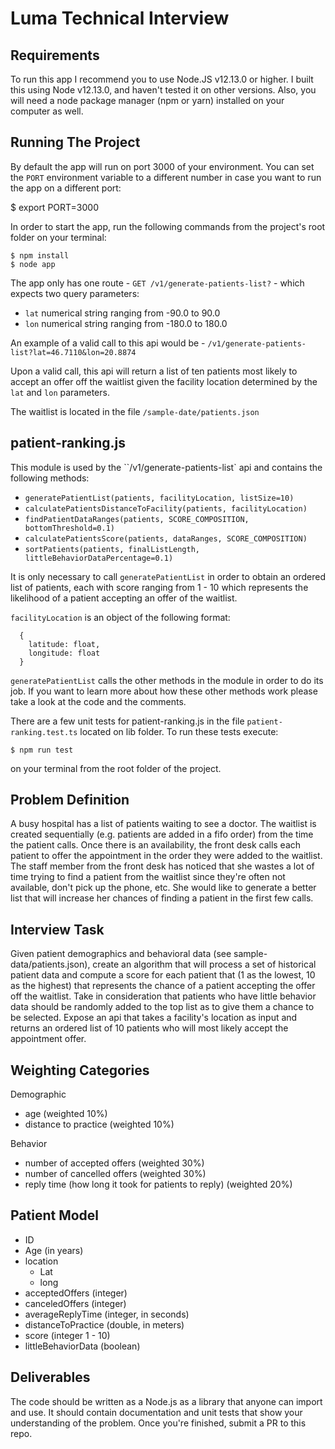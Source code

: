 # Luma Technical Interview

## Requirements

To run this app I recommend you to use Node.JS v12.13.0 or higher. I built this using Node v12.13.0, and haven't tested it on other versions. Also, you will need
a node package manager (npm or yarn) installed on your computer as well.

## Running The Project

By default the app will run on port 3000 of your environment. You can set the `PORT` environment variable to a different number in case you want to run the app on
a different port:

  $ export PORT=3000

In order to start the app, run the following commands from the project's root folder on your terminal:

    $ npm install
    $ node app

The app only has one route - `GET /v1/generate-patients-list?` - which expects two query parameters: 

  - `lat` numerical string ranging from -90.0 to 90.0
  - `lon` numerical string ranging from -180.0 to 180.0

An example of a valid call to this api would be - `/v1/generate-patients-list?lat=46.7110&lon=20.8874`  

Upon a valid call, this api will return a list of ten patients most likely to accept an offer off the waitlist given the facility location determined by the `lat` and `lon` parameters.

The waitlist is located in the file `/sample-date/patients.json`

## patient-ranking.js

This module is used by the ``/v1/generate-patients-list` api and contains the following methods: 
  
  - `generatePatientList(patients, facilityLocation, listSize=10)` 
  - `calculatePatientsDistanceToFacility(patients, facilityLocation)`
  - `findPatientDataRanges(patients, SCORE_COMPOSITION, bottomThreshold=0.1)`
  - `calculatePatientsScore(patients, dataRanges, SCORE_COMPOSITION)`
  - `sortPatients(patients, finalListLength, littleBehaviorDataPercentage=0.1)`

It is only necessary to call `generatePatientList` in order to obtain an ordered list of patients, each with score ranging from 1 - 10 which represents the likelihood of a patient accepting an offer of the waitlist.

`facilityLocation` is an object of the following format:
```
  {
    latitude: float,
    longitude: float
  }
```

`generatePatientList` calls the other methods in the module in order to do its job. If you want to learn more about how these other methods work please take a look at the code and the comments.

There are a few unit tests for patient-ranking.js in the file `patient-ranking.test.ts` located on lib folder. To run these tests execute:

    $ npm run test

on your terminal from the root folder of the project.


## Problem Definition

A busy hospital has a list of patients waiting to see a doctor. The waitlist is created sequentially (e.g. patients are added in a fifo order) from the time the patient calls. Once there is an availability, the front desk calls each patient to offer the appointment in the order they were added to the waitlist. The staff member from the front desk has noticed that she wastes a lot of time trying to find a patient from the waitlist since they&#39;re often not available, don&#39;t pick up the phone, etc. She would like to generate a better list that will increase her chances of finding a patient in the first few calls.

## Interview Task

Given patient demographics and behavioral data (see sample-data/patients.json), create an algorithm that will process a set of historical patient data and compute a score for each patient that (1 as the lowest, 10 as the highest) that represents the chance of a patient accepting the offer off the waitlist. Take in consideration that patients who have little behavior data should be randomly added to the top list as to give them a chance to be selected. Expose an api that takes a facility's location as input and returns an ordered list of 10 patients who will most likely accept the appointment offer.

## Weighting Categories

Demographic

- age (weighted 10%)
- distance to practice (weighted 10%)

Behavior

- number of accepted offers (weighted 30%)
- number of cancelled offers (weighted 30%)
- reply time (how long it took for patients to reply) (weighted 20%)

## Patient Model

- ID
- Age (in years)
- location
  - Lat
  - long
- acceptedOffers (integer)
- canceledOffers (integer)
- averageReplyTime (integer, in seconds)
- distanceToPractice (double, in meters)
- score (integer 1 - 10)
- littleBehaviorData (boolean)

## Deliverables

The code should be written as a Node.js as a library that anyone can import and use. It should contain documentation and unit tests that show your understanding of the problem. Once you&#39;re finished, submit a PR to this repo.

